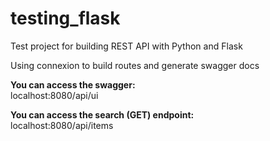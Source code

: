 # testing_flask
Test project for building REST API with Python and Flask

Using connexion to build routes and generate swagger docs

<strong>You can access the swagger:</strong><br>
localhost:8080/api/ui

<strong>You can access the search (GET) endpoint:</strong><br>
localhost:8080/api/items

